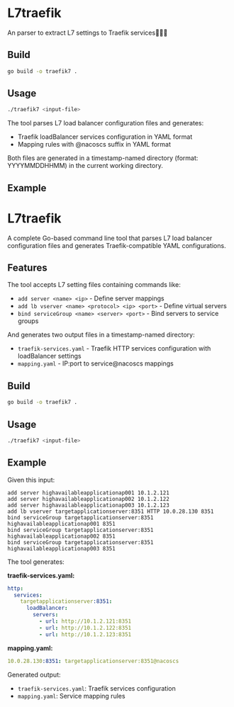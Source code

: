 # L7traefik

An parser to extract L7 settings to Traefik services🚀🚀🚀

## Build

```bash
go build -o traefik7 .
```

## Usage

```bash
./traefik7 <input-file>
```

The tool parses L7 load balancer configuration files and generates:
- Traefik loadBalancer services configuration in YAML format
- Mapping rules with @nacoscs suffix in YAML format

Both files are generated in a timestamp-named directory (format: YYYYMMDDHHMM) in the current working directory.

## Example

# L7traefik

A complete Go-based command line tool that parses L7 load balancer configuration files and generates Traefik-compatible YAML configurations.

## Features

The tool accepts L7 setting files containing commands like:

- `add server <name> <ip>` - Define server mappings
- `add lb vserver <name> <protocol> <ip> <port>` - Define virtual servers
- `bind serviceGroup <name> <server> <port>` - Bind servers to service groups

And generates two output files in a timestamp-named directory:

- `traefik-services.yaml` - Traefik HTTP services configuration with loadBalancer settings
- `mapping.yaml` - IP:port to service@nacoscs mappings

## Build

```bash
go build -o traefik7 .
```

## Usage

```bash
./traefik7 <input-file>
```

## Example

Given this input:

```
add server highavailableapplicationap001 10.1.2.121
add server highavailableapplicationap002 10.1.2.122
add server highavailableapplicationap003 10.1.2.123
add lb vserver targetapplicationserver:8351 HTTP 10.0.28.130 8351
bind serviceGroup targetapplicationserver:8351 highavailableapplicationap001 8351
bind serviceGroup targetapplicationserver:8351 highavailableapplicationap002 8351
bind serviceGroup targetapplicationserver:8351 highavailableapplicationap003 8351
```

The tool generates:

**traefik-services.yaml:**
```yaml
http:
  services:
    targetapplicationserver:8351:
      loadBalancer:
        servers:
          - url: http://10.1.2.121:8351
          - url: http://10.1.2.122:8351
          - url: http://10.1.2.123:8351
```

**mapping.yaml:**
```yaml
10.0.28.130:8351: targetapplicationserver:8351@nacoscs
```

Generated output:
- `traefik-services.yaml`: Traefik services configuration
- `mapping.yaml`: Service mapping rules
